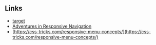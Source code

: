 Links
---
- [target](https://designshack.net/articles/css/targetcss/)
- [Adventures in Responsive Navigation](http://responsivenavigation.net/)
- [https://css-tricks.com/responsive-menu-concepts/](https://css-tricks.com/responsive-menu-concepts/)
